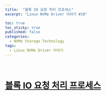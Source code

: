 ```yaml
---
title:  "블록 IO 요청 처리 프로세스"
excerpt: "Linux NVMe Driver 이야기 #10"

toc: true
toc_sticky: true
published: false
categories:
  - NVMe Storage Technology
tags:
  - Linux NVMe Driver 이야기
---
```


<br>

# [블록 IO 요청 처리 프로세스](https://mp.weixin.qq.com/s?__biz=MzIwNTUxNDgwNg==&mid=2247484497&idx=1&sn=b440ac961dd0df58bf2ad36186e05417&chksm=972ef508a0597c1ec7d244e0664a0c2f2f6ac4ac41bc553bd72f147e28cab95c8a743c16eb00&scene=21#wechat_redirect)
